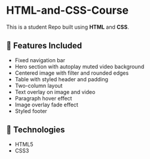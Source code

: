 # HTML-and-CSS-Course
This is a student Repo built using **HTML** and **CSS**.

## 🔧 Features Included

- Fixed navigation bar
- Hero section with autoplay muted video background
- Centered image with filter and rounded edges
- Table with styled header and padding
- Two-column layout
- Text overlay on image and video
- Paragraph hover effect
- Image overlay fade effect
- Styled footer

## 🧰 Technologies

- HTML5
- CSS3
